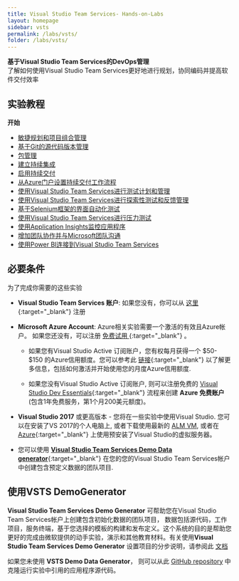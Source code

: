 ```yaml
---
title: Visual Studio Team Services- Hands-on-Labs 
layout: homepage
sidebar: vsts
permalink: /labs/vsts/
folder: /labs/vsts/
---
```


<div class="vstsMain">
<div class="productcolmain">
  <div class="pageheader">
             <b>基于Visual Studio Team Services的DevOps管理</b> </div>
     <div class="herotext2">       
             了解如何使用Visual Studio Team Services更好地进行规划，协同编码并提高软件交付效率
  </div>
</div>
</div>

## 实验教程

<div class="lablist">
    <div class="header2"> <b>开始</b></div>
     <ul class="fa-ul">
       <li class="labslistitems"><i class="fa-li fa fa-book" style="color:  #002868;"></i> <a href="agile/">敏捷规划和项目组合管理 </a>    </li>
       <li class="labslistitems"><i class="fa-li fa fa-book" style="color:  #002868;"></i> <a href="git/">基于Git的源代码版本管理 </a>    </li>
       <li class="labslistitems"><i class="fa-li fa fa-book" style="color:  #002868;"></i> <a href="packagemanagement/">包管理</a> </li>
       <li class="labslistitems"><i class="fa-li fa fa-book" style="color:  #002868;"></i> <a href="continuousintegration/">建立持续集成</a> </li>
       <li class="labslistitems"><i class="fa-li fa fa-book" style="color:  #002868;"></i> <a href="continuousdeployment/">启用持续交付</a> </li>
       <li class="labslistitems"><i class="fa-li fa fa-book" style="color:  #002868;"></i><a href="azurecd/">从Azure门户设置持续交付工作流程</a> </li>
       <li class="labslistitems"><i class="fa-li fa fa-book" style="color:  #002868;"></i><a href="testmanagement/">使用Visual Studio Team Services进行测试计划和管理</a> </li>
       <li class="labslistitems"><i class="fa-li fa fa-book" style="color:  #002868;"></i><a href="exploratorytesting/">使用Visual Studio Team Services进行探索性测试和反馈管理</a> </li>
       <li class="labslistitems"><i class="fa-li fa fa-book" style="color:  #002868;"></i><a href="selenium/">基于Selenium框架的界面自动化测试</a> </li>
      <li class="labslistitems"><i class="fa-li fa fa-book" style="color:  #002868;"></i><a href="load/">使用Visual Studio Team Services进行压力测试</a> </li>
      <li class="labslistitems"><i class="fa-li fa fa-book" style="color:  #002868;"></i><a href="monitor/">使用Application Insights监控应用程序</a> </li>
      <li class="labslistitems"><i class="fa-li fa fa-book" style="color:  #002868;"></i><a href="teams/">增加团队协作并与Microsoft团队沟通</a> </li>
      <li class="labslistitems"><i class="fa-li fa fa-book" style="color:  #002868;"></i><a href="powerbi/">使用Power BI连接到Visual Studio Team Services</a> </li>
        </ul>
</div>

## 必要条件

为了完成你需要的这些实验

- **Visual Studio Team Services 账户**: 如果您没有，你可以从 [这里](https://www.visualstudio.com/){:target="_blank"} 注册 

- **Microsoft Azure Account**: Azure相关实验需要一个激活的有效且Azure帐户。 如果您还没有，可以注册 [免费试用 ](https://azure.microsoft.com/en-us/free/){:target="_blank"} 。

  - 如果您有Visual Studio Active 订阅账户，您有权每月获得一个 $50- $150 的Azure信用额度。您可以参考此 [链接](https://azure.microsoft.com/en-us/pricing/member-offers/msdn-benefits-details/){:target="_blank"} 以了解更多信息，包括如何激活并开始使用您的月度Azure信用额度.

  - 如果您没有Visual Studio Active 订阅账户, 则可以注册免费的 [Visual Studio Dev Essentials](https://www.visualstudio.com/dev-essentials/){:target="_blank"} 流程来创建 **Azure 免费账户** (包含1年免费服务，第1个月200美元额度)。

- **Visual Studio 2017** 或更高版本 - 您将在一些实验中使用Visual Studio. 您可以在安装了VS 2017的个人电脑上, 或者下载使用最新的 [ALM VM](../tfs/),  或者在 [Azure](https://portal.azure.com){:target="_blank"} 上使用预安装了Visual Studio的虚拟服务器。

- 您可以使用 [**Visual Studio Team Services Demo Data generator**](https://vstsdemogenerator.azurewebsites.net){:target="_blank"} 在您的您的Visual Studio Team Services帐户中创建包含预定义数据的团队项目.

## 使用VSTS DemoGenerator

**Visual Studio Team Services Demo Generator** 可帮助您在Visual Studio Team Services帐户上创建包含初始化数据的团队项目， 数据包括源代码，工作项目，服务终端，基于您选择的模板的构建和发布定义。这个系统的目的是帮助您更好的完成由微软提供的动手实验，演示和其他教育材料。有关使用**Visual Studio Team Services Demo Generator** 设置项目的分步说明，请参阅此 [文档](/labs/vsts/VSTSDemoGenerator)

如果您未使用 **VSTS Demo Data Generator**， 则可以从此 [GitHub repository](https://github.com/Microsoft/myhealthclinic2017) 中克隆运行实验中引用的应用程序源代码。
